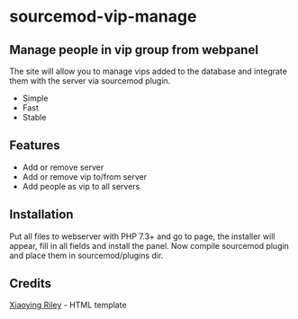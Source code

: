# sourcemod-vip-manage
## Manage people in vip group from webpanel

The site will allow you to manage vips added to the database and integrate them with the server via sourcemod plugin.

- Simple
- Fast
- Stable

## Features

- Add or remove server
- Add or remove vip to/from server
- Add people as vip to all servers

## Installation

Put all files to webserver with PHP 7.3+ and go to page, the installer will appear, fill in all fields and install the panel. Now compile sourcemod plugin and place them in sourcemod/plugins dir.

## Credits

[Xiaoying Riley](https://themes.3rdwavemedia.com) - HTML template

